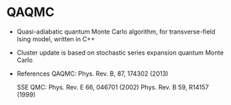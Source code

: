 QAQMC
=====

- Quasi-adiabatic quantum Monte Carlo algorithm, 
     for transverse-field Ising model, 
         written in C++

- Cluster update is based on stochastic series expansion quantum Monte Carlo

- References
  QAQMC: 
      Phys. Rev. B, 87, 174302 (2013)
  
  SSE QMC: 
      Phys. Rev. E 66, 046701 (2002)
      Phys. Rev. B 59, R14157 (1999)